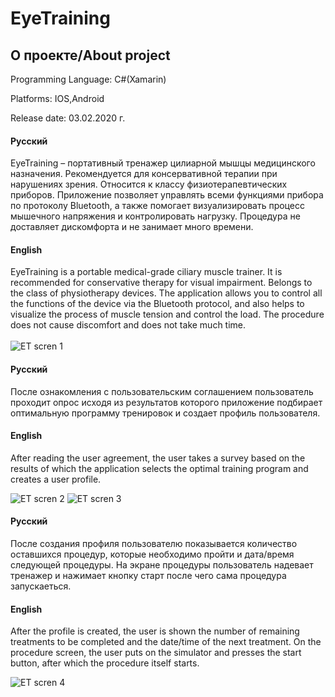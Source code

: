 # EyeTraining
## О проекте/About project
Programming Language: C#(Xamarin)

Platforms: IOS,Android

Release date: 03.02.2020 г.

#### Русский
EyeTraining – портативный тренажер цилиарной мышцы медицинского назначения. Рекомендуется для консервативной терапии при нарушениях зрения. Относится к классу физиотерапевтических приборов.
Приложение позволяет управлять всеми функциями прибора по протоколу Bluetooth, а также помогает визуализировать процесс мышечного напряжения и контролировать нагрузку.
Процедура не доставляет дискомфорта и не занимает много времени.

#### English
EyeTraining is a portable medical-grade ciliary muscle trainer. It is recommended for conservative therapy for visual impairment. Belongs to the class of physiotherapy devices. The application allows you to control all the functions of the device via the Bluetooth protocol, and also helps to visualize the process of muscle tension and control the load. The procedure does not cause discomfort and does not take much time.
<br>
<br>
![ET scren 1](https://user-images.githubusercontent.com/50139805/202922110-1804367a-a346-40ca-8677-404c375c3ea7.png)

#### Русский
После ознакомления с пользовательским соглашением пользователь проходит опрос исходя из результатов которого приложение подбирает оптимальную программу тренировок и создает профиль пользователя.
#### English
After reading the user agreement, the user takes a survey based on the results of which the application selects the optimal training program and creates a user profile.

![ET scren 2](https://user-images.githubusercontent.com/50139805/202922188-d855427c-46b3-4727-b0b1-3db3cb549f2f.png)
![ET scren 3](https://user-images.githubusercontent.com/50139805/202922116-c8751f3c-f3bb-42c8-bfd5-5c6aea46c8e4.png)

#### Русский
После создания профиля пользователю показывается количество оставшихся процедур, которые необходимо пройти и дата/время следующей процедуры. На экране процедуры пользователь надевает тренажер и нажимает кнопку старт после чего сама процедура запускаеться.
#### English
After the profile is created, the user is shown the number of remaining treatments to be completed and the date/time of the next treatment. On the procedure screen, the user puts on the simulator and presses the start button, after which the procedure itself starts.

![ET scren 4](https://user-images.githubusercontent.com/50139805/202922117-24164fcd-64a9-4dde-86cd-a7e7a4c20def.png)
